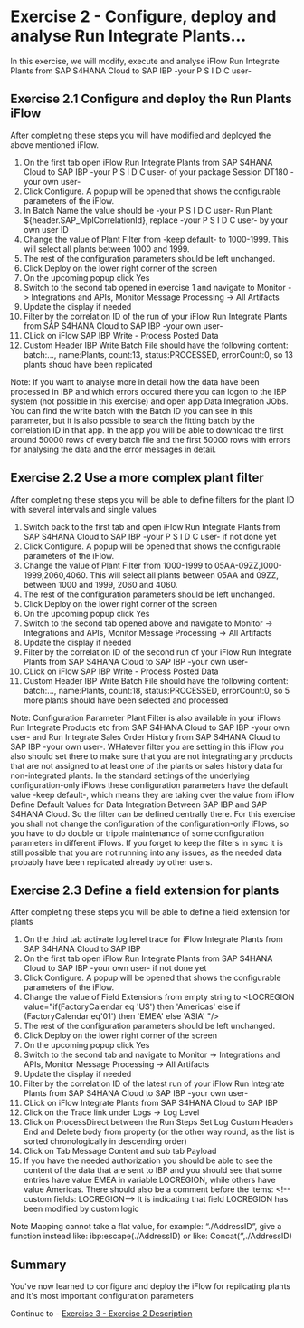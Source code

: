 # Exercise 2 - Configure, deploy and analyse Run Integrate Plants...

In this exercise, we will modify, execute and analyse iFlow Run Integrate Plants from SAP S4HANA Cloud to SAP IBP -your P S I D C user-

## Exercise 2.1 Configure and deploy the Run Plants iFlow

After completing these steps you will have modified and deployed the above mentioned iFlow.

1. On the first tab open iFlow Run Integrate Plants from SAP S4HANA Cloud to SAP IBP -your P S I D C user- of your package Session DT180 -your own user-
2. Click Configure. A popup will be opened that shows the configurable parameters of the iFlow.
3. In Batch Name the value should be -your P S I D C user- Run Plant: ${header.SAP_MplCorrelationId}, replace -your P S I D C user- by your own user ID
4. Change the value of Plant Filter from -keep default- to 1000-1999. This will select all plants between 1000 and 1999.
5. The rest of the configuration parameters should be left unchanged.
6. Click Deploy on the lower right corner of the screen
7. On the upcoming popup click Yes
8. Switch to the second tab opened in exercise 1 and navigate to Monitor -> Integrations and APIs, Monitor Message Processing -> All Artifacts
9. Update the display if needed
10. Filter by the correlation ID of the run of your iFlow Run Integrate Plants from SAP S4HANA Cloud to SAP IBP -your own user-
11. CLick on iFlow SAP IBP Write - Process Posted Data
12. Custom Header IBP Write Batch File should have the following content: batch:..., name:Plants, count:13, status:PROCESSED, errorCount:0, so 13 plants shoud have been replicated

Note: If you want to analyse more in detail how the data have been processed in IBP and which errors occured there you can logon to the IBP system (not possible in this exercise) and open app Data Integration JObs. You can find the write batch with the Batch ID you can see in this parameter, but it is also possible to search the fitting batch by the correlation ID in that app. In the app you will be able to download the first around 50000 rows of every batch file and the first 50000 rows with errors for analysing the data and the error messages in detail.

## Exercise 2.2 Use a more complex plant filter

After completing these steps you will be able to define filters for the plant ID with several intervals and single values

1. Switch back to the first tab and open iFlow Run Integrate Plants from SAP S4HANA Cloud to SAP IBP -your P S I D C user- if not done yet
2. Click Configure. A popup will be opened that shows the configurable parameters of the iFlow.
4. Change the value of Plant Filter from 1000-1999 to 05AA-09ZZ,1000-1999,2060,4060. This will select all plants between 05AA and 09ZZ, between 1000 and 1999, 2060  and 4060.
5. The rest of the configuration parameters should be left unchanged.
6. Click Deploy on the lower right corner of the screen
7. On the upcoming popup click Yes
8. Switch to the second tab opened above and navigate to Monitor -> Integrations and APIs, Monitor Message Processing -> All Artifacts
9. Update the display if needed
10. Filter by the correlation ID of the second run of your iFlow Run Integrate Plants from SAP S4HANA Cloud to SAP IBP -your own user-
11. CLick on iFlow SAP IBP Write - Process Posted Data
12. Custom Header IBP Write Batch File should have the following content: batch:..., name:Plants, count:18, status:PROCESSED, errorCount:0, so 5 more plants should have been selected and processed

Note: Configuration Parameter Plant Filter is also available in your iFlows Run Integrate Products etc from SAP S4HANA Cloud to SAP IBP -your own user- and Run Integrate Sales Order History from SAP S4HANA Cloud to SAP IBP -your own user-. WHatever filter you are setting in this iFlow you also should set there to make sure that you are not integrating any products that are not assigned to at least one of the plants or sales history data for non-integrated plants. In the standard settings of the underlying configuration-only iFlows these configuration parameters have the default value -keep default-, which means they are taking over the value from iFlow Define Default Values for Data Integration Between SAP IBP and SAP S4HANA Cloud. So the filter can be defined centrally there. For this exercise you shall not change the configuration of the configuration-only iFlows, so you have to do double or tripple maintenance of some configuration parameters in different iFlows. If you forget to keep the filters in sync it is still possible that you are not running into any issues, as the needed data probably have been replicated already by other users.

## Exercise 2.3 Define a field extension for plants

After completing these steps you will be able to define a field extension for plants

1. On the third tab activate log level trace for iFlow Integrate Plants from SAP S4HANA Cloud to SAP IBP
2. On the first tab open iFlow Run Integrate Plants from SAP S4HANA Cloud to SAP IBP -your own user- if not done yet
3. Click Configure. A popup will be opened that shows the configurable parameters of the iFlow.
4. Change the value of Field Extensions from empty string to &lt;LOCREGION value="if(FactoryCalendar eq 'US') then 'Americas' else if (FactoryCalendar eq'01') then 'EMEA' else 'ASIA' "/>
5. The rest of the configuration parameters should be left unchanged.
6. Click Deploy on the lower right corner of the screen
7. On the upcoming popup click Yes
8. Switch to the second tab and navigate to Monitor -> Integrations and APIs, Monitor Message Processing -> All Artifacts
9. Update the display if needed
10. Filter by the correlation ID of the latest run of your iFlow Run Integrate Plants from SAP S4HANA Cloud to SAP IBP -your own user-
11. CLick on iFlow Integrate Plants from SAP S4HANA Cloud to SAP IBP
12. Click on the Trace link under Logs -> Log Level
13. Click on ProcessDirect between the Run Steps Set Log Custom Headers End and Delete body from property (or the other way round, as the list is sorted chronologically in descending order)
14. Click on Tab Message Content and sub tab Payload
15. If you have the needed authorization you should be able to see the content of the data that are sent to IBP and you should see that some entries have value EMEA in variable LOCREGION, while others have value Americas. There should also be a comment before the items: &lt;!--custom fields: LOCREGION--> It is indicating that field LOCREGION has been modified by custom logic

Note Mapping cannot take a flat value, for example: “./AddressID”, give a function instead like: ibp:escape(./AddressID) or like: Concat(‘’,./AddressID) 

## Summary

You've now learned to configure and deploy the iFlow for repilcating plants and it's most important configuration parameters

Continue to - [Exercise 3 - Exercise 2 Description](../ex3/README.md)

